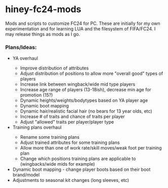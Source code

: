 # hiney-fc24-mods
Mods and scripts to customize FC24 for PC. These are initially for my own experimentation and for learning LUA and the filesystem of FIFA/FC24. I may release things as mods as I go.

### Plans/Ideas:

<ul>
  <li>YA overhaul</li>
  <ul>
    <li>Improve distribution of attributes</li>
    <li>Adjust distribution of positions to allow more "overall good" types of players</li>
    <li>Increase link between wingback/wide mid type players</li>
    <li>Increase age range of players (13-18ish), decrease min age for promotion (15?)</li>
    <li>Dynamic heights/weights/bodytypes based on YA player age</li>
    <li>Dynamic boot mapping</li>
    <li>Dynamic hair/realistic facial hair (no bears for 13 year olds, etc)</li>
    <li>Increase # of traits and chance of traits per player</li>
    <li>Adjust "allowed" traits per player/player type </li>
  </ul>
  <li>Training plans overhaul</li>
    <ul>
      <li>Rename some training plans</li>
      <li>Adjust trained attributes for some training plans</li>
      <li>Allow more than one of work rate/skill moves/weak foot per training plan</li>
      <li>Change which positions training plans are applicable to (wingbacks/wide mids for example)</li>
    </ul>
  <li>Dynamic boot mapping - change player boots based on their boot brand/model</li>
  <li>Adjustments to seasonal kit changes (long sleeves, etc)</li>
</ul>
